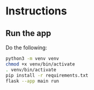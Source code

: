 # Instructions


## Run the app

Do the following:

```bash
python3 -m venv venv
chmod +x venv/bin/activate
. venv/bin/activate
pip install -r requirements.txt
flask --app main run
```
